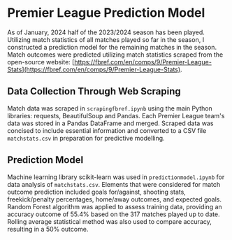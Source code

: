 # Premier League Prediction Model

As of January, 2024 half of the 2023/2024 season has been played. Utilizing match statistics of all matches played so far in the season, I constructed a prediction model for the remaining matches in the season. Match outcomes were predicted utilizing match statistics scraped from the open-source website: [https://fbref.com/en/comps/9/Premier-League-Stats](https://fbref.com/en/comps/9/Premier-League-Stats).

## Data Collection Through Web Scraping
Match data was scraped in `scrapingfbref.ipynb` using the main Python libraries: requests, BeautifulSoup and Pandas. Each Premier League team's data was stored in a Pandas DataFrame and merged. Scraped data was concised to include essential information and converted to a CSV file `matchstats.csv` in preparation for predictive modelling. 

## Prediction Model
Machine learning library scikit-learn was used in `predictionmodel.ipynb` for data analysis of `matchstats.csv`. Elements that were considered for match outcome prediction included goals for/against, shooting stats, freekick/penalty percentages, home/away outcomes, and expected goals.  Random Forest algorithm was applied to assess training data, providing an accuracy outcome of 55.4% based on the 317 matches played up to date. Rolling average statistical method was also used to compare accuracy, resulting in a 50% outcome.  



